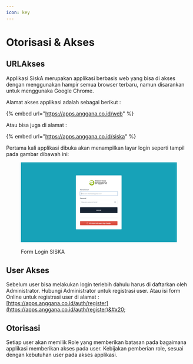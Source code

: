 ```yaml
---
icon: key
---
```


# Otorisasi & Akses

## URLAkses

Applikasi SiskA merupakan applikasi berbasis web yang bisa di akses dengan menggunakan hampir semua browser terbaru, namun disarankan untuk menggunaka Google Chrome.

Alamat akses applikasi adalah sebagai berikut :&#x20;

{% embed url="https://apps.anggana.co.id/web" %}

Atau bisa juga di alamat :&#x20;

{% embed url="https://apps.anggana.co.id/siska" %}

Pertama kali applikasi dibuka akan menampilkan layar login seperti tampil pada gambar dibawah ini: &#x20;

<figure><img src="../../.gitbook/assets/image (8).png" alt=""><figcaption><p>Form Login SISKA</p></figcaption></figure>

## User Akses

Sebelum user bisa melakukan login terlebih dahulu harus di daftarkan oleh Administrator. Hubungi Administrator untuk registrasi user. Atau isi form Online untuk registrasi user di alamat : [https://apps.anggana.co.id/auth/register](https://apps.anggana.co.id/auth/register)&#x20;

## Otorisasi

Setiap user akan memilik Role yang memberikan batasan pada bagaimana applikasi memberikan akses pada user. Kebijakan pemberian role, sesuai dengan kebutuhan user pada akses applikasi.



